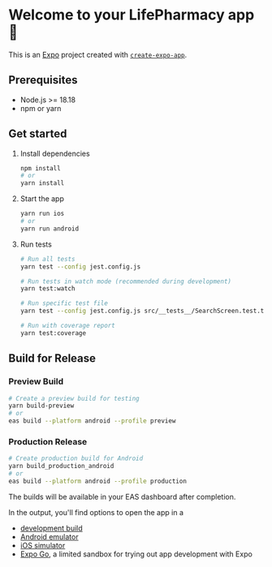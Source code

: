 # Welcome to your LifePharmacy app 👋

This is an [Expo](https://expo.dev) project created with [`create-expo-app`](https://www.npmjs.com/package/create-expo-app).

## Prerequisites

- Node.js >= 18.18
- npm or yarn

## Get started

1. Install dependencies

   ```bash
   npm install
   # or
   yarn install
   ```

2. Start the app

   ```bash
   yarn run ios
   # or
   yarn run android
   ```

3. Run tests

   ```bash
   # Run all tests
   yarn test --config jest.config.js

   # Run tests in watch mode (recommended during development)
   yarn test:watch

   # Run specific test file
   yarn test --config jest.config.js src/__tests__/SearchScreen.test.tsx

   # Run with coverage report
   yarn test:coverage
   ```

## Build for Release

### Preview Build
```bash
# Create a preview build for testing
yarn build-preview
# or
eas build --platform android --profile preview
```

### Production Release
```bash
# Create production build for Android
yarn build_production_android
# or
eas build --platform android --profile production
```

The builds will be available in your EAS dashboard after completion.

In the output, you'll find options to open the app in a

- [development build](https://docs.expo.dev/develop/development-builds/introduction/)
- [Android emulator](https://docs.expo.dev/workflow/android-studio-emulator/)
- [iOS simulator](https://docs.expo.dev/workflow/ios-simulator/)
- [Expo Go](https://expo.dev/go), a limited sandbox for trying out app development with Expo